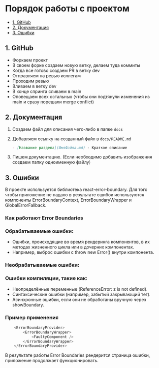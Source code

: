 # Порядок работы с проектом

- [1. GitHub](#1-github)
- [2. Документация](#2-документация)
- [3. Ошибки](#3-ошибки)

## 1. GitHub

- Форкаем проект
- В своем форке создаем новую ветку, делаем туда коммиты
- Когда все готово создаем PR в ветку dev
- Отправляем на ревью коллегам
- Проходим ревью
- Вливаем в ветку dev
- В конце спринта сливаем в main
- Оповещаем всех остальных (чтобы они подтянули изменения из main и сразу порешали merge conflict)

## 2. Документация

1. Создаем файл для описания чего-либо в папке `docs`
2. Добавляем ссылку на созданный файл в `docs/README.md`

   ```markdown
   - [Название раздела](ИмяФайла.md) - Краткое описание
   ```

3. Пишем документацию. (Если необходимо добавить изображения создаем папку одноименную файлу)

## 3. Ошибки

В проекте используется библиотека react-error-boundary.
Для того чтобы приложение не падало в результате ошибок используются компоненты ErrorBoundaryContext, ErrorBoundaryWrapper и GlobalErrorFallback.

### Как работают Error Boundaries

### Обрабатываемые ошибки:

- Ошибки, происходящие во время рендеринга компонентов, в их методах жизненного цикла или в дочерних компонентах.
- Например, выброс ошибки с throw new Error() внутри компонента.

### Необрабатываемые ошибки:

### Ошибки компиляции, такие как:

- Неопределённые переменные (ReferenceError: z is not defined).
- Синтаксические ошибки (например, забытый закрывающий тег).
- Асинхронные ошибки, если они не обработаны вручную через showBoundary.

### Пример применения

```javascript
    <ErrorBoundaryProvider>
    	<ErrorBoundaryWrapper>
    		<FaultyComponent />
    	</ErrorBoundaryWrapper>
    </ErrorBoundaryProvider>

```

В результате работы Error Boundaries рендерится страница ошибки, приложение продолжает функционировать.
